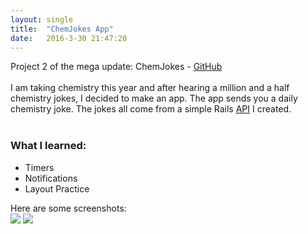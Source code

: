 ```yaml
---
layout: single
title:  "ChemJokes App"
date:   2016-3-30 21:47:20
---
```

Project 2 of the mega update: ChemJokes - <a href="https://github.com/drewburns/ChemJokes">GitHub</a> <br>
<br>
I am taking chemistry this year and after hearing a million and a half chemistry jokes, I decided to make an app. The app sends you a daily chemistry joke. The jokes all come from a simple Rails <a href="http://chemistryjokeapi.herokuapp.com/">API</a> I created.
<br><br>
<h3>What I learned:</h3>
<ul>
	<li>Timers</li>
	<li>Notifications</li>
	<li>Layout Practice</li>
</ul>
Here are some screenshots: <br>
<img src="https://i.gyazo.com/ab00bf29d3c7d1077b1784c2d91f2972.png">
<img src="https://i.gyazo.com/7c52c6345b7419c7a5ca7bb1f66b348e.png">